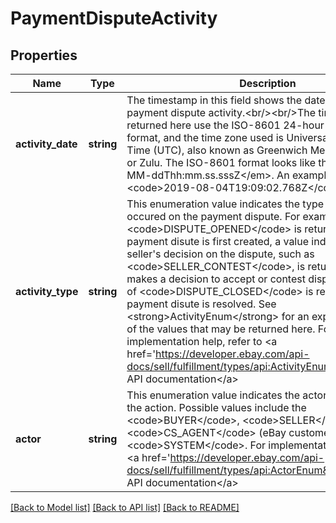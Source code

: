 # PaymentDisputeActivity

## Properties
Name | Type | Description | Notes
------------ | ------------- | ------------- | -------------
**activity_date** | **string** | The timestamp in this field shows the date/time of the payment dispute activity.&lt;br/&gt;&lt;br/&gt;The timestamps returned here use the ISO-8601 24-hour date and time format, and the time zone used is Universal Coordinated Time (UTC), also known as Greenwich Mean Time (GMT), or Zulu. The ISO-8601 format looks like this: &lt;em&gt;yyyy-MM-ddThh:mm.ss.sssZ&lt;/em&gt;. An example would be &lt;code&gt;2019-08-04T19:09:02.768Z&lt;/code&gt;. | [optional] 
**activity_type** | **string** | This enumeration value indicates the type of activity that occured on the payment dispute. For example, a value of &lt;code&gt;DISPUTE_OPENED&lt;/code&gt; is returned when a payment disute is first created,  a value indicating the seller&#x27;s decision on the dispute, such as &lt;code&gt;SELLER_CONTEST&lt;/code&gt;, is returned when seller makes a decision to accept or contest dispute, and a value of &lt;code&gt;DISPUTE_CLOSED&lt;/code&gt; is returned when a payment disute is resolved. See &lt;strong&gt;ActivityEnum&lt;/strong&gt; for an explanation of each of the values that may be returned here. For implementation help, refer to &lt;a href&#x3D;&#x27;https://developer.ebay.com/api-docs/sell/fulfillment/types/api:ActivityEnum&#x27;&gt;eBay API documentation&lt;/a&gt; | [optional] 
**actor** | **string** | This enumeration value indicates the actor that performed the action. Possible values include the &lt;code&gt;BUYER&lt;/code&gt;, &lt;code&gt;SELLER&lt;/code&gt;, &lt;code&gt;CS_AGENT&lt;/code&gt; (eBay customer service), or &lt;code&gt;SYSTEM&lt;/code&gt;. For implementation help, refer to &lt;a href&#x3D;&#x27;https://developer.ebay.com/api-docs/sell/fulfillment/types/api:ActorEnum&#x27;&gt;eBay API documentation&lt;/a&gt; | [optional] 

[[Back to Model list]](../../README.md#documentation-for-models) [[Back to API list]](../../README.md#documentation-for-api-endpoints) [[Back to README]](../../README.md)

